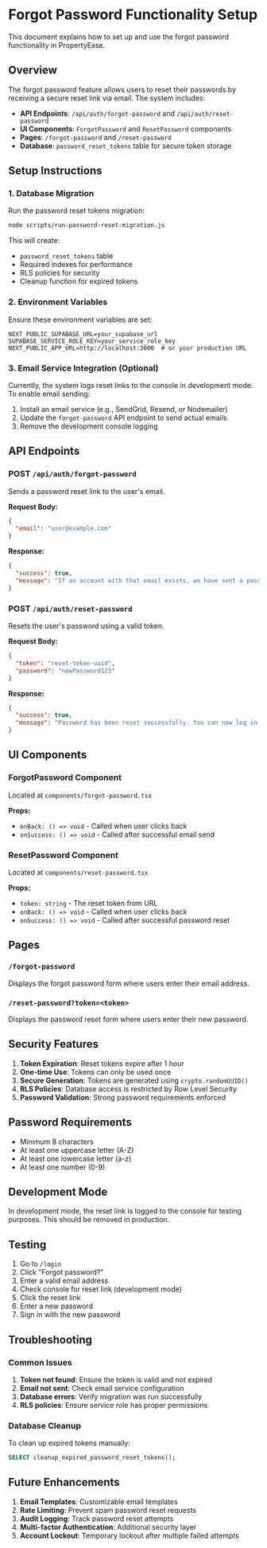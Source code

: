 # Forgot Password Functionality Setup

This document explains how to set up and use the forgot password functionality in PropertyEase.

## Overview

The forgot password feature allows users to reset their passwords by receiving a secure reset link via email. The system includes:

- **API Endpoints**: `/api/auth/forgot-password` and `/api/auth/reset-password`
- **UI Components**: `ForgotPassword` and `ResetPassword` components
- **Pages**: `/forgot-password` and `/reset-password`
- **Database**: `password_reset_tokens` table for secure token storage

## Setup Instructions

### 1. Database Migration

Run the password reset tokens migration:

```bash
node scripts/run-password-reset-migration.js
```

This will create:

- `password_reset_tokens` table
- Required indexes for performance
- RLS policies for security
- Cleanup function for expired tokens

### 2. Environment Variables

Ensure these environment variables are set:

```env
NEXT_PUBLIC_SUPABASE_URL=your_supabase_url
SUPABASE_SERVICE_ROLE_KEY=your_service_role_key
NEXT_PUBLIC_APP_URL=http://localhost:3000  # or your production URL
```

### 3. Email Service Integration (Optional)

Currently, the system logs reset links to the console in development mode. To enable email sending:

1. Install an email service (e.g., SendGrid, Resend, or Nodemailer)
2. Update the `forgot-password` API endpoint to send actual emails
3. Remove the development console logging

## API Endpoints

### POST `/api/auth/forgot-password`

Sends a password reset link to the user's email.

**Request Body:**

```json
{
  "email": "user@example.com"
}
```

**Response:**

```json
{
  "success": true,
  "message": "If an account with that email exists, we have sent a password reset link."
}
```

### POST `/api/auth/reset-password`

Resets the user's password using a valid token.

**Request Body:**

```json
{
  "token": "reset-token-uuid",
  "password": "newPassword123"
}
```

**Response:**

```json
{
  "success": true,
  "message": "Password has been reset successfully. You can now log in with your new password."
}
```

## UI Components

### ForgotPassword Component

Located at `components/forgot-password.tsx`

**Props:**

- `onBack: () => void` - Called when user clicks back
- `onSuccess: () => void` - Called after successful email send

### ResetPassword Component

Located at `components/reset-password.tsx`

**Props:**

- `token: string` - The reset token from URL
- `onBack: () => void` - Called when user clicks back
- `onSuccess: () => void` - Called after successful password reset

## Pages

### `/forgot-password`

Displays the forgot password form where users enter their email address.

### `/reset-password?token=<token>`

Displays the password reset form where users enter their new password.

## Security Features

1. **Token Expiration**: Reset tokens expire after 1 hour
2. **One-time Use**: Tokens can only be used once
3. **Secure Generation**: Tokens are generated using `crypto.randomUUID()`
4. **RLS Policies**: Database access is restricted by Row Level Security
5. **Password Validation**: Strong password requirements enforced

## Password Requirements

- Minimum 8 characters
- At least one uppercase letter (A-Z)
- At least one lowercase letter (a-z)
- At least one number (0-9)

## Development Mode

In development mode, the reset link is logged to the console for testing purposes. This should be removed in production.

## Testing

1. Go to `/login`
2. Click "Forgot password?"
3. Enter a valid email address
4. Check console for reset link (development mode)
5. Click the reset link
6. Enter a new password
7. Sign in with the new password

## Troubleshooting

### Common Issues

1. **Token not found**: Ensure the token is valid and not expired
2. **Email not sent**: Check email service configuration
3. **Database errors**: Verify migration was run successfully
4. **RLS policies**: Ensure service role has proper permissions

### Database Cleanup

To clean up expired tokens manually:

```sql
SELECT cleanup_expired_password_reset_tokens();
```

## Future Enhancements

1. **Email Templates**: Customizable email templates
2. **Rate Limiting**: Prevent spam password reset requests
3. **Audit Logging**: Track password reset attempts
4. **Multi-factor Authentication**: Additional security layer
5. **Account Lockout**: Temporary lockout after multiple failed attempts


